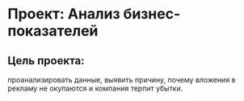 # Проект: Анализ бизнес-показателей
## Цель проекта: 
проанализировать данные, выявить причину, почему вложения в рекламу не окупаются и компания терпит убытки.
